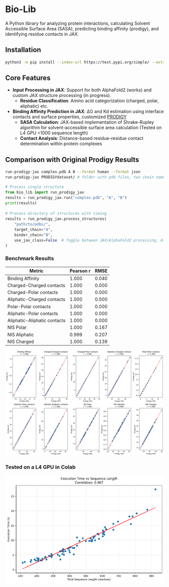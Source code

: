 # Bio-Lib

A Python library for analyzing protein interactions, calculating Solvent Accessible Surface Area (SASA), predicting binding affinity (prodigy), and identifying residue contacts in JAX.

## Installation

```bash
python3 -m pip install --index-url https://test.pypi.org/simple/ --extra-index-url https://pypi.org/simple/ bio_lib==0.9.4
```

## Core Features
- **Input Processing in JAX**: Support for both AlphaFold2 (works) and custom JAX structure processing (in progress).
  - **Residue Classification**: Amino acid categorization (charged, polar, aliphatic) etc.
- **Binding Affinity Prediction in JAX**: ΔG and Kd estimation using interface contacts and surface properties, customized [PRODIGY](https://github.com/haddocking/prodigy)
  - **SASA Calculation**: JAX-based implementation of Shrake-Rupley algorithm for solvent-accessible surface area calculation (Tested on L4 GPU <1000 sequence length)
  - **Contact Analysis**: Distance-based residue-residue contact determination within protein complexes

## Comparison with Original Prodigy Results

```bash
run-prodigy-jax complex.pdb A B --format human --format json
run-prodigy-jax PRODIGYdataset/ # folder with pdb files, two chain names have to be all the same (A & B)
```

```python
# Process single structure
from bio_lib import run_prodigy_jax
results = run_prodigy_jax.run("complex.pdb", "A", "B")
print(results)

# Process directory of structures with timing
results = run_prodigy_jax.process_structures(
    "path/to/pdbs/",
    target_chain="A",
    binder_chain="B",
    use_jax_class=False  # Toggle between JAX/AlphaFold2 processing, AlphaFold2 is tested, JAX vesion in progress
)
```

### Benchmark Results

| **Metric**                     | **Pearson r** | **RMSE**  |
|---------------------------------|---------------|-----------|
| Binding Affinity               | 1.000         | 0.040     |
| Charged-Charged contacts       | 1.000         | 0.000     |
| Charged-Polar contacts         | 1.000         | 0.000     |
| Aliphatic-Charged contacts     | 1.000         | 0.000     |
| Polar-Polar contacts           | 1.000         | 0.000     |
| Aliphatic-Polar contacts       | 1.000         | 0.000     |
| Aliphatic-Aliphatic contacts   | 1.000         | 0.000     |
| NIS Polar                      | 1.000         | 0.167     |
| NIS Aliphatic                  | 0.999         | 0.207     |
| NIS Charged                    | 1.000         | 0.139     |

![Benchmark Analysis](benchmark_af/corr_plots_org_vs_jax.png)

### Tested on a L4 GPU in Colab

![Benchmark Analysis](benchmark_af/ex_time_vs_seq_len.png)
